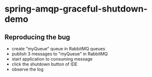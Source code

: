 # spring-amqp-graceful-shutdown-demo

## Reproducing the bug
- create "myQueue" queue in RabbitMQ queues
- publish 3 messages to "myQueue" in RabbitMQ
- start application to consuming message
- click the shutdown button of IDE
- observe the log
